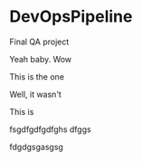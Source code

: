 # DevOpsPipeline
Final QA project 
 
 Yeah baby.
 Wow

 This is the one

 Well, it wasn't

 This is


 fsgdfgdfgdfghs
 dfggs

 fdgdgsgasgsg
 